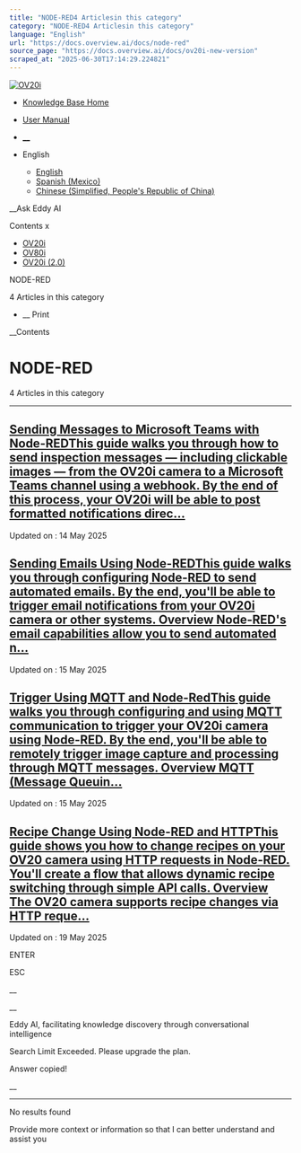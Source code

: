 ```yaml
---
title: "NODE-RED4 Articlesin this category"
category: "NODE-RED4 Articlesin this category"
language: "English"
url: "https://docs.overview.ai/docs/node-red"
source_page: "https://docs.overview.ai/docs/ov20i-new-version"
scraped_at: "2025-06-30T17:14:29.224821"
---
```


[ ![OV20i](https://cdn.document360.io/logo/863daf20-40fe-49e9-9c91-e3c6cfba55d1/2e22ebf07a24460d8065cff0cb46d3d4-OverviewLogo.png) ](https://www.overview.ai)

  * [Knowledge Base Home](https://docs.overview.ai)
  * [User Manual](https://docs.overview.ai/docs)



  * [ __](/v1/en)
  * English

    * [ English ](/docs/en/node-red "en")
    * [ Spanish \(Mexico\) ](/docs/es-mx/node-red "es-mx")
    * [ Chinese \(Simplified, People's Republic of China\) ](/docs/zh-cn/node-red "zh-cn")




__Ask Eddy AI

Contents x

  * [ OV20i  ](start-here)
  * [ OV80i  ](start-here-1)
  * [ OV20i \(2.0\)  ](faq)



NODE-RED

4 Articles  in this category




  *  __ Print




 __Contents

# NODE-RED

4 Articles  in this category

* * *

## [Sending Messages to Microsoft Teams with Node-REDThis guide walks you through how to send inspection messages — including clickable images — from the OV20i camera to a Microsoft Teams channel using a webhook. By the end of this process, your OV20i will be able to post formatted notifications direc...](/docs/sending-messages-to-microsoft-teams-with-node-red)

Updated on : 14 May 2025

## [Sending Emails Using Node-REDThis guide walks you through configuring Node-RED to send automated emails. By the end, you'll be able to trigger email notifications from your OV20i camera or other systems. Overview Node-RED's email capabilities allow you to send automated n...](/docs/sending-email-with-node-red)

Updated on : 15 May 2025

## [Trigger Using MQTT and Node-RedThis guide walks you through configuring and using MQTT communication to trigger your OV20i camera using Node-RED. By the end, you'll be able to remotely trigger image capture and processing through MQTT messages. Overview MQTT \(Message Queuin...](/docs/trigger-using-mqtt)

Updated on : 15 May 2025

## [Recipe Change Using Node-RED and HTTPThis guide shows you how to change recipes on your OV20 camera using HTTP requests in Node-RED. You'll create a flow that allows dynamic recipe switching through simple API calls. Overview The OV20 camera supports recipe changes via HTTP reque...](/docs/recipe-change-http)

Updated on : 19 May 2025

ENTER

ESC

 __

__

Eddy AI, facilitating knowledge discovery through conversational intelligence

Search Limit Exceeded. Please upgrade the plan.

Answer copied\!

__

__ __

No results found

Provide more context or information so that I can better understand and assist you

